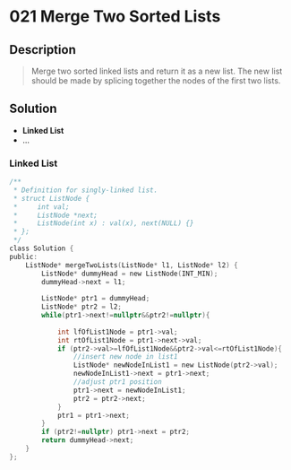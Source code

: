 # 021 Merge Two Sorted Lists

## Description
> Merge two sorted linked lists and return it as a new list. The new list should be made by splicing together the nodes of the first two lists.

## Solution
- **Linked List**
- ...


### Linked List

```c
/**
 * Definition for singly-linked list.
 * struct ListNode {
 *     int val;
 *     ListNode *next;
 *     ListNode(int x) : val(x), next(NULL) {}
 * };
 */
class Solution {
public:
    ListNode* mergeTwoLists(ListNode* l1, ListNode* l2) {
        ListNode* dummyHead = new ListNode(INT_MIN);
        dummyHead->next = l1;
        
        ListNode* ptr1 = dummyHead;
        ListNode* ptr2 = l2;
        while(ptr1->next!=nullptr&&ptr2!=nullptr){
            
            int lfOfList1Node = ptr1->val;
            int rtOfList1Node = ptr1->next->val;
            if (ptr2->val>=lfOfList1Node&&ptr2->val<=rtOfList1Node){
                //insert new node in list1
                ListNode* newNodeInList1 = new ListNode(ptr2->val);
                newNodeInList1->next = ptr1->next;
                //adjust ptr1 position
                ptr1->next = newNodeInList1;
                ptr2 = ptr2->next;
            }
            ptr1 = ptr1->next;
        }
        if (ptr2!=nullptr) ptr1->next = ptr2;
        return dummyHead->next;
    }
};
```

